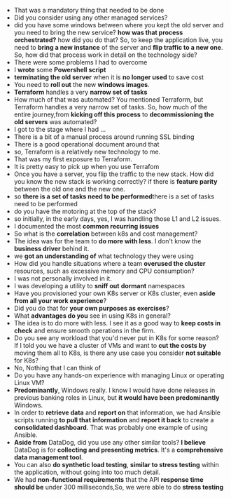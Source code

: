 - That was a mandatory thing that needed to be done
- Did you consider using any other managed services?
- did you have some windows between where you kept the old server and you need to bring the new service? **how was that process orchestrated?** how did you do that?
  So, to keep the application live, you need to **bring a new instance** of the server and **flip traffic to a new one**. So, how did that process work in detail on the technology side?
- There were some problems I had to overcome
- I **wrote** some **Powershell script**
- **terminating the old server** when it is **no longer used** to save cost
- You need to **roll out** the new **windows images**.
- **Terraform** handles a very **narrow set of tasks**
- How much of that was automated? You mentioned Terraform, but Terraform handles a very narrow set of tasks. So, how much of the entire journey,from **kicking off this process** to **decommissioning the old servers** was automated?
- I got to the stage where I had ...
- There is a bit of a manual process around running SSL binding
-  There is a good operational document around that
-  so, Terraform is a relatively new technology to me.
-  That was my first exposure to Terraform.
-  It is pretty easy to pick up when you use Terrafom
-  Once you have a server, you flip the traffic to the new stack. How did you know the new stack is working correctly? if there is **feature parity** between the old one and the new one.
-  so **there is a set of tasks need to be performed**there is a set of tasks need to be performed
-  do you have the motoring at the top of the stack?
-   so initially, in the early days, yes, I was handling those L1 and L2 issues.
-   I documented the most **common recurring issues**
-   So what is the **correlation** between k8s and cost management?
-  The idea was for the team to **do more with less**. I don't know the **business driver** behind it.
-  we **got an understanding of** what technology they were using
-  How did you handle situations where a team **overused the cluster** resources, such as excessive memory and CPU consumption?
-  I was not personally involved in it.
-  I was developing a utility to **sniff out** **dormant** namespaces
-  Have you provisioned your own K8s server or K8s cluster, even **aside from all your work experience**?
-  Did you do that for **your own purposes as exercises**?
-  What **advantages do you** see in using K8s in general?
-  The idea is to do more with less. I see it as a good way to **keep costs in check** and ensure smooth operations in the firm.
-  Do you see any workload that you'd never put in K8s for some reason? If I told you we have a cluster of VMs and want to **cut the costs by** moving them all to K8s, is there any use case you consider **not suitable** for K8s?
-  No, Nothing that I can think of
- Do you have any hands-on experience with managing Linux or operating Linux VM?
- **Predominantly**, Windows really. I know I would have done releases in previous banking roles in Linux, but **it would have been predominantly** Windows.
- In order to **retrieve data** and **report on** that information, we had Ansible scripts running **to pull that information** and **report it back** to create a **consolidated dashboard**. That was probably one example of using Ansible.
- **Aside from** DataDog, did you use any other similar tools? **I believe** DataDog is for **collecting and presenting metrics**. It's a **comprehensive data management tool**.
- You can also **do synthetic load testing**, **similar to stress testing** within the application, without going into too much detail.
- We had **non-functional requirements** that the API **response time should be** under 300 milliseconds,So, we were able to do **stress testing**
  



  
